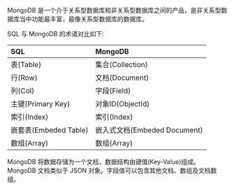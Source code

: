 
MongoDB 是一个介于关系型数据库和非关系型数据库之间的产品，是非关系型数据库当中功能最丰富，最像关系型数据库的数据库。

SQL 与 MongoDB 的术语对比如下:

| SQL | MongoDB |
|:----|:--------|
| 表(Table) | 集合(Collection) |
| 行(Row) | 文档(Document) |
| 列(Col) | 字段(Field) |
| 主键(Primary Key) | 对象ID(ObjectId) |
| 索引(Index) | 索引(Index) |
| 嵌套表(Embeded Table) | 嵌入式文档(Embeded Document) |
| 数组(Array) | 数组(Array) |

MongoDB 将数据存储为一个文档，数据结构由键值(Key-Value)组成。MongoDB 文档类似于 JSON 对象。字段值可以包含其他文档、数组及文档数组。

